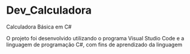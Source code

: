 # Dev_Calculadora
Calculadora Básica em C#

O projeto foi desenvolvido utilizando o programa Visual Studio Code e a linguagem de programação C#, com fins de aprendizado da linguagem
